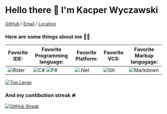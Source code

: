 # Hello there 👋 I'm Kacper Wyczawski

[GitHub](https://github.com/kacperwyczawski) / [Email](mailto:wyczawskikacper@gmail.com) / [Location](https://goo.gl/maps/MWfC2ftC5sTWUAEp9)

### Here are some things about me :man_technologist:

|Favorite  IDE:|Favorite Programming language:|Favorite Platform:|Favorite VCS:|Favorite Markup langugage:|
|-|-|-|-|-|
|![Rider](https://img.shields.io/badge/Rider-000000.svg?style=for-the-badge&logo=Rider&logoColor=white&color=black&labelColor=crimson)|![C#](https://img.shields.io/badge/c%23-%23239120.svg?style=for-the-badge&logo=c-sharp&logoColor=white) ![F#](https://custom-icon-badges.herokuapp.com/badge/-F%23-blue?style=for-the-badge&logo=F_Sharp_logo&logoColor=white)|![.Net](https://img.shields.io/badge/.NET-5C2D91?style=for-the-badge&logo=.net&logoColor=white)|![Git](https://img.shields.io/badge/git-%23F05033.svg?style=for-the-badge&logo=git&logoColor=white)|![Markdown](https://img.shields.io/badge/markdown-%23000000.svg?style=for-the-badge&logo=markdown&logoColor=white)|

[![Top Langs](https://github-readme-stats.vercel.app/api/top-langs/?username=kacperwyczawski&layout=compact)](https://github.com/anuraghazra/github-readme-stats)

### And my contibution streak :fire:

[![GitHub Streak](https://github-readme-streak-stats.herokuapp.com/?user=kacperwyczawski)](https://git.io/streak-stats)
